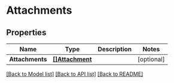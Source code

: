 # Attachments

## Properties

Name | Type | Description | Notes
------------ | ------------- | ------------- | -------------
**Attachments** | [**[]Attachment**](Attachment.md) |  | [optional] 

[[Back to Model list]](../README.md#documentation-for-models) [[Back to API list]](../README.md#documentation-for-api-endpoints) [[Back to README]](../README.md)


